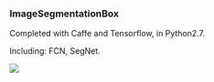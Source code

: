 ### ImageSegmentationBox

Completed with Caffe and Tensorflow, in Python2.7.

Including: FCN, SegNet.

![](https://github.com/JNingWei/Image-Segmentation/blob/master/FCN/test_data/Elegent_Girl.jpg)
